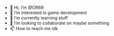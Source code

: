 - 👋 Hi, I’m @OR69
- 👀 I’m interested in game development
- 🌱 I’m currently learning stuff
- 💞️ I’m looking to collaborate on maybe something
- 📫 How to reach me idk

<!---
OR69/OR69 is a ✨ special ✨ repository because its `README.md` (this file) appears on your GitHub profile.
You can click the Preview link to take a look at your changes.
--->
